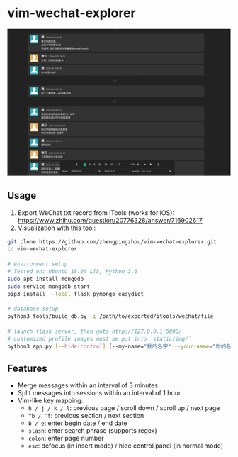 # vim-wechat-explorer

![screenshot](static/img/screenshot.jpg)

## Usage

1. Export WeChat txt record from iTools (works for iOS): https://www.zhihu.com/question/20776328/answer/716902617
2. Visualization with this tool:

``` bash
git clone https://github.com/zhengpingzhou/vim-wechat-explorer.git
cd vim-wechat-explorer

# environment setup
# Tested on: Ubuntu 18.04 LTS, Python 3.6
sudo apt install mongodb
sudo service mongodb start
pip3 install --local flask pymongo easydict

# database setup
python3 tools/build_db.py -i /path/to/exported/itools/wechat/file

# launch flask server, then goto http://127.0.0.1:5000/
# customized profile images must be put into `static/img/`
python3 app.py [--hide-control] [--my-name="我的名字" --your-name="你的名字" --my-profile="profile1.jpg" --your-profile="profile2.jpg"]
```

## Features

- Merge messages within an interval of 3 minutes
- Split messages into sessions within an interval of 1 hour
- Vim-like key mapping:
  - `h / j / k / l`: previous page / scroll down / scroll up / next page
  - `^b / ^f`: previous section / next section
  - `b / e`: enter begin date / end date
  - `slash`: enter search phrase (supports regex)
  - `colon`: enter page number
  - `esc`: defocus (in insert mode) / hide control panel (in normal mode)


